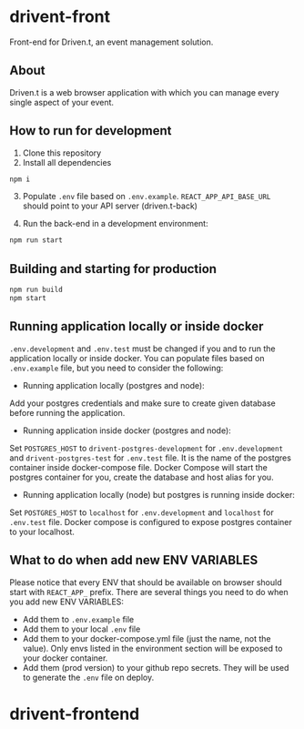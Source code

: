 # drivent-front

Front-end for Driven.t, an event management solution.

## About

Driven.t is a web browser application with which you can manage every single aspect of your event.

## How to run for development

1. Clone this repository
2. Install all dependencies

```bash
npm i
```

3. Populate `.env` file based on `.env.example`. `REACT_APP_API_BASE_URL` should point to your API server (driven.t-back)

4. Run the back-end in a development environment:

```bash
npm run start
```

## Building and starting for production

```bash
npm run build
npm start
```

## Running application locally or inside docker

`.env.development` and `.env.test` must be changed if you and to run the application locally or inside docker. You can populate files based on `.env.example` file, but you need to consider the following:

- Running application locally (postgres and node):

Add your postgres credentials and make sure to create given database before running the application.

- Running application inside docker (postgres and node):

Set `POSTGRES_HOST` to `drivent-postgres-development` for `.env.development` and `drivent-postgres-test` for `.env.test` file. It is the name of the postgres container inside docker-compose file. Docker Compose will start the postgres container for you, create the database and host alias for you.

- Running application locally (node) but postgres is running inside docker:

Set `POSTGRES_HOST` to `localhost` for `.env.development` and `localhost` for `.env.test` file. Docker compose is configured to expose postgres container to your localhost.

## What to do when add new ENV VARIABLES

Please notice that every ENV that should be available on browser should start with `REACT_APP_` prefix. There are several things you need to do when you add new ENV VARIABLES:

- Add them to `.env.example` file
- Add them to your local `.env` file
- Add them to your docker-compose.yml file (just the name, not the value). Only envs listed in the environment section will be exposed to your docker container.
- Add them (prod version) to your github repo secrets. They will be used to generate the `.env` file on deploy.
# drivent-frontend
